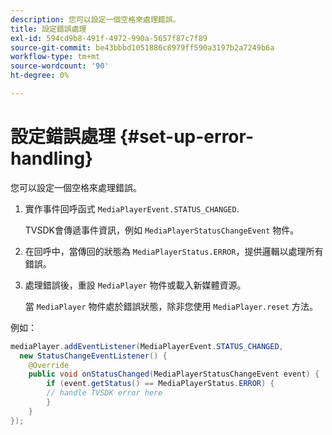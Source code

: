 ```yaml
---
description: 您可以設定一個空格來處理錯誤。
title: 設定錯誤處理
exl-id: 594cd9b8-491f-4972-990a-5657f87c7f89
source-git-commit: be43bbbd1051886c8979ff590a3197b2a7249b6a
workflow-type: tm+mt
source-wordcount: '90'
ht-degree: 0%

---
```


# 設定錯誤處理 {#set-up-error-handling}

您可以設定一個空格來處理錯誤。

1. 實作事件回呼函式 `MediaPlayerEvent.STATUS_CHANGED`.

   TVSDK會傳遞事件資訊，例如 `MediaPlayerStatusChangeEvent` 物件。
1. 在回呼中，當傳回的狀態為 `MediaPlayerStatus.ERROR`，提供邏輯以處理所有錯誤。
1. 處理錯誤後，重設 `MediaPlayer` 物件或載入新媒體資源。

   當 `MediaPlayer` 物件處於錯誤狀態，除非您使用 `MediaPlayer.reset` 方法。

<!--<a id="example_E74BB605ED08450295B8902F1E4BB8F5"></a>-->

例如：

```java
mediaPlayer.addEventListener(MediaPlayerEvent.STATUS_CHANGED,  
  new StatusChangeEventListener() { 
    @Override 
    public void onStatusChanged(MediaPlayerStatusChangeEvent event) { 
        if (event.getStatus() == MediaPlayerStatus.ERROR) { 
        // handle TVSDK error here 
        } 
    } 
});
```
